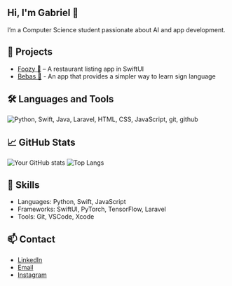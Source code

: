 

<!--
**gabrieltanod/gabrieltanod** is a ✨ _special_ ✨ repository because its `README.md` (this file) appears on your GitHub profile.

Here are some ideas to get you started:

- 🔭 I’m currently working on ...
- 🌱 I’m currently learning ...
- 👯 I’m looking to collaborate on ...
- 🤔 I’m looking for help with ...
- 💬 Ask me about ...
- 📫 How to reach me: ...
- 😄 Pronouns: ...
- ⚡ Fun fact: ...
-->
## Hi, I'm Gabriel 👋
I’m a Computer Science student passionate about AI and app development.

## 🔧 Projects
- [Foozy 🍜](https://github.com/gabrieltanod/Foozy) – A restaurant listing app in SwiftUI
- [Bebas 🤚](https://github.com/achrip/bebas) - An app that provides a simpler way to learn sign language
  
## 🛠️ Languages and Tools

![Python, Swift, Java, Laravel, HTML, CSS, JavaScript, git, github](https://skillicons.dev/icons?i=python,swift,java,laravel,html,css,js,git,github)

## 📈 GitHub Stats

![Your GitHub stats](https://github-readme-stats.vercel.app/api?username=gabrieltanod&show_icons=true&theme=radical)
![Top Langs](https://github-readme-stats.vercel.app/api/top-langs/?username=gabrieltanod&layout=compact&theme=radical)

## 🧠 Skills
- Languages: Python, Swift, JavaScript
- Frameworks: SwiftUI, PyTorch, TensorFlow, Laravel
- Tools: Git, VSCode, Xcode

## 📫 Contact
- [LinkedIn](https://www.linkedin.com/in/gabriel-tanod-29a23922b/)
- [Email](mailto:gabrielctanod@gmail.com)
- [Instagram](https://instagram.com/gabrieltanod)

